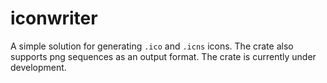# iconwriter

A simple solution for generating `.ico` and `.icns` icons. The crate also supports png sequences as an output format.
The crate is currently under development.